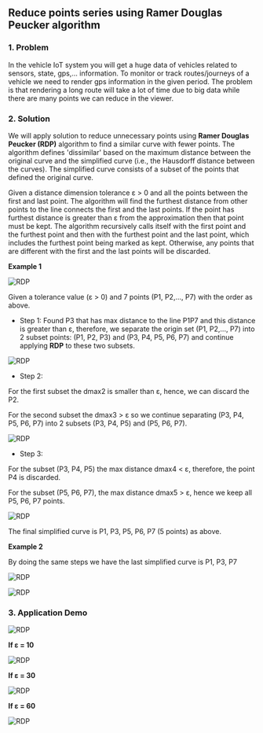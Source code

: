 ## Reduce points series using Ramer Douglas Peucker algorithm

### 1. Problem

In the vehicle IoT system you will get a huge data of vehicles related to sensors, state, gps,... information. To monitor or track routes/journeys of a vehicle we need to render gps information in the given period.
The problem is that rendering a long route will take a lot of time due to big data while there are many points we can reduce in the viewer.

### 2. Solution

We will apply solution to reduce unnecessary points using **Ramer Douglas Peucker (RDP)** algorithm to find a similar curve with fewer points. The algorithm defines 'dissimilar' based on the maximum distance between the original curve and the simplified curve (i.e., the Hausdorff distance between the curves). The simplified curve consists of a subset of the points that defined the original curve.

Given a distance dimension tolerance ε > 0 and all the points between the first and last point. The algorithm will find the furthest distance from other points to the line connects the first and the last points. If the point has furthest distance is greater than ε from the approximation then that point must be kept. The algorithm recursively calls itself with the first point and the furthest point and then with the furthest point and the last point, which includes the furthest point being marked as kept. Otherwise, any points that are different with the first and the last points will be discarded.

**Example 1**

![RDP](./docs/images/rdp_1.png)

Given a tolerance value (ε > 0) and 7 points (P1, P2,..., P7) with the order as above.

* Step 1: Found P3 that has max distance to the line P1P7 and this distance is greater than ε, therefore, we separate the origin set (P1, P2,..., P7) into 2 subset points: (P1, P2, P3) and (P3, P4, P5, P6, P7) and continue applying **RDP** to these two subsets.

![RDP](./docs/images/rdp_2.png)

* Step 2:

For the first subset the dmax2 is smaller than ε, hence, we can discard the P2.

For the second subset the dmax3 > ε so we continue separating (P3, P4, P5, P6, P7) into 2 subsets (P3, P4, P5) and (P5, P6, P7).

![RDP](./docs/images/rdp_3.png)

* Step 3:

For the subset (P3, P4, P5) the max distance dmax4 < ε, therefore, the point P4 is discarded.

For the subset (P5, P6, P7), the max distance dmax5 > ε, hence we keep all P5, P6, P7 points.

![RDP](./docs/images/rdp_4.png)

The final simplified curve is P1, P3, P5, P6, P7 (5 points) as above.

**Example 2**

By doing the same steps we have the last simplified curve is P1, P3, P7 

![RDP](./docs/images/rdp_5.png)

![RDP](./docs/images/rdp_6.png)

### 3. Application Demo

![RDP](./docs/images/demo_app_1.png)

**If ε = 10**

![RDP](./docs/images/demo_app_2.png)

**If ε = 30**

![RDP](./docs/images/demo_app_3.png)

**If ε = 60**

![RDP](./docs/images/demo_app_4.png)
